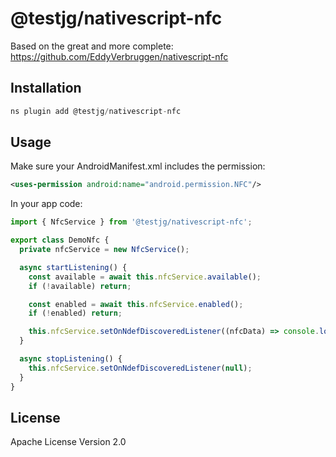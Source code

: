 # @testjg/nativescript-nfc

Based on the great and more complete: https://github.com/EddyVerbruggen/nativescript-nfc

## Installation

```javascript
ns plugin add @testjg/nativescript-nfc
```

## Usage

Make sure your AndroidManifest.xml includes the permission:

```xml
<uses-permission android:name="android.permission.NFC"/>
```

In your app code:

```typescript
import { NfcService } from '@testjg/nativescript-nfc';

export class DemoNfc {
  private nfcService = new NfcService();

  async startListening() {
    const available = await this.nfcService.available();
    if (!available) return;

    const enabled = await this.nfcService.enabled();
    if (!enabled) return;

    this.nfcService.setOnNdefDiscoveredListener((nfcData) => console.log('Scanned', nfcData));
  }

  async stopListening() {
    this.nfcService.setOnNdefDiscoveredListener(null);
  }
}
```

## License

Apache License Version 2.0
